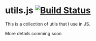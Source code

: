 # utils.js [![Build Status](https://travis-ci.org/surdu/utils.js.svg)](https://travis-ci.org/surdu/utils.js)

This is a collection of utils that I use in JS.

More details comming soon

